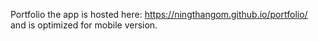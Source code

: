 Portfolio
the app is hosted here: https://ningthangom.github.io/portfolio/
and is optimized for mobile version.
